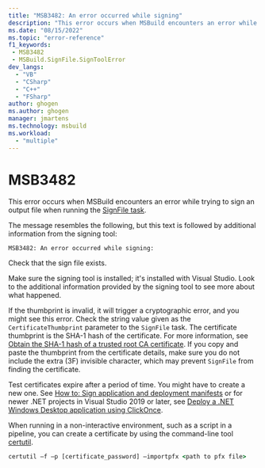 ```yaml
---
title: "MSB3482: An error occurred while signing"
description: "This error occurs when MSBuild encounters an error while trying to sign an output file."
ms.date: "08/15/2022"
ms.topic: "error-reference"
f1_keywords:
 - MSB3482
 - MSBuild.SignFile.SignToolError
dev_langs:
  - "VB"
  - "CSharp"
  - "C++"
  - "FSharp"
author: ghogen
ms.author: ghogen
manager: jmartens
ms.technology: msbuild
ms.workload:
  - "multiple"
---
```

# MSB3482

This error occurs when MSBuild encounters an error while trying to sign an output file when running the [SignFile task](../signfile-task.md).

The message resembles the following, but this text is followed by additional information from the signing tool:

```output
MSB3482: An error occurred while signing:
```

Check that the sign file exists.  

Make sure the signing tool is installed; it's installed with Visual Studio. Look to the additional information provided by the signing tool to see more about what happened.

If the thumbprint is invalid, it will trigger a cryptographic error, and you might see this error. Check the string value given as the `CertificateThumbprint` parameter to the `SignFile` task. The certificate thumbprint is the SHA-1 hash of the certificate. For more information, see [Obtain the SHA-1 hash of a trusted root CA certificate](/previous-versions/windows/it-pro/windows-server-2008-R2-and-2008/cc733076\(v\=ws.10\)). If you copy and paste the thumbprint from the certificate details, make sure you do not include the extra (3F) invisible character, which may prevent `SignFile` from finding the certificate.

Test certificates expire after a period of time. You might have to create a new one. See [How to: Sign application and deployment manifests](../../ide/how-to-sign-application-and-deployment-manifests.md) or for newer .NET projects in Visual Studio 2019 or later, see [Deploy a .NET Windows Desktop application using ClickOnce](../../deployment/quickstart-deploy-using-clickonce-folder.md).

When running in a non-interactive environment, such as a script in a pipeline, you can create a certificate by using the command-line tool [certutil](/windows-server/administration/windows-commands/certutil).

```cmd
certutil –f –p [certificate_password] –importpfx <path to pfx file>
```
